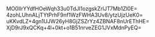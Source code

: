 MO0lIrYYdfHOeWqh33u0TdJl1ozgskZrlJT7Mb1Zl0E=
4zohLUhnALjTYtPrhF9nf1WzFWHA3Uv8/ytzUjzUeK0=
uKKvdLZ+4gn1UJW26yH8GjZSZrYz4ZBNAF8nUrEThHE=
XjD9rJ9xQCKq+4l+0kt+o1B51nrveZEG1JVxMdnPyEQ=
